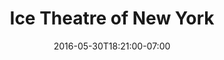 ---
title: "Ice Theatre of New York"
description: "We first started working with the Ice Theatre of New York (affectionately known as ITNY) in 2004 when we created a new website for them. 10 years later when they needed an update, they turned to us to update the design of the site and overhaul some of the content. We were able to use the same CMS we implemented for them a decade ago, while creating a clean new website with full screen video and e-commerce features."
date: "2016-05-30T18:21:00-07:00"
gallery: 
  - 
    url: "/assets/images/ice-splash.jpg"
    caption: " "
  - 
    url: "/assets/images/itny-2.jpg"
    caption: " "
  - 
    url: "/assets/images/itny-1.jpg"
    caption: " "
tags: "development,nonprofit,responsive"
testimonial: 
  title: "Jirina Ribbens, Ice Theatre of New York"
  quote: "Working with Steve is a real pleasure. He did a superb design job of our website and made it easy for me to keep it updated. Steve is always swift to respond if I have questions. I highly recommend working with him."
---